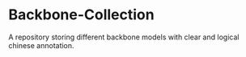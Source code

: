 # Backbone-Collection
A repository storing different backbone models with clear and logical chinese annotation.
